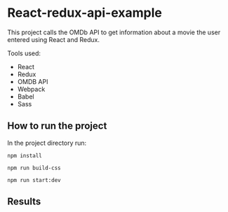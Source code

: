 # React-redux-api-example

This project calls the OMDb API to get information about a movie the user entered using React and Redux. 

Tools used: 
- React
- Redux
- OMDB API 
- Webpack
- Babel
- Sass 

## How to run the project 

In the project directory run: 

`npm install`

`npm run build-css` 

`npm run start:dev`

## Results

